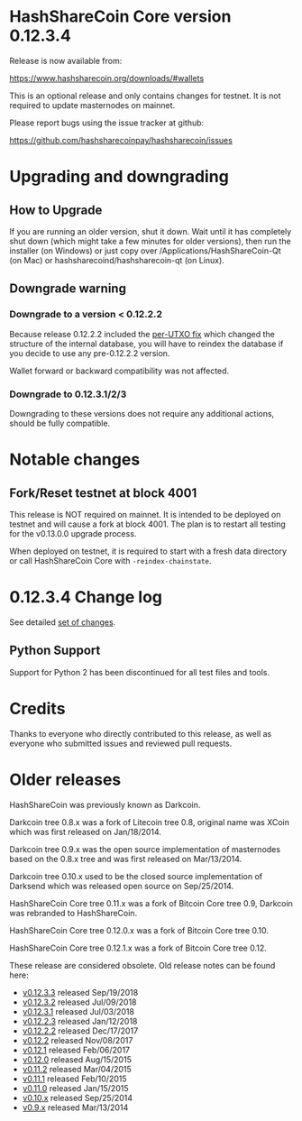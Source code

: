 HashShareCoin Core version 0.12.3.4
==========================

Release is now available from:

  <https://www.hashsharecoin.org/downloads/#wallets>

This is an optional release and only contains changes for testnet. It is not required to update masternodes on mainnet.

Please report bugs using the issue tracker at github:

  <https://github.com/hashsharecoinpay/hashsharecoin/issues>


Upgrading and downgrading
=========================

How to Upgrade
--------------

If you are running an older version, shut it down. Wait until it has completely
shut down (which might take a few minutes for older versions), then run the
installer (on Windows) or just copy over /Applications/HashShareCoin-Qt (on Mac) or
hashsharecoind/hashsharecoin-qt (on Linux).

Downgrade warning
-----------------

### Downgrade to a version < 0.12.2.2

Because release 0.12.2.2 included the [per-UTXO fix](release-notes/hashsharecoin/release-notes-0.12.2.2.md#per-utxo-fix)
which changed the structure of the internal database, you will have to reindex
the database if you decide to use any pre-0.12.2.2 version.

Wallet forward or backward compatibility was not affected.

### Downgrade to 0.12.3.1/2/3

Downgrading to these versions does not require any additional actions, should be
fully compatible.


Notable changes
===============

Fork/Reset testnet at block 4001
--------------------------------

This release is NOT required on mainnet. It is intended to be deployed on testnet and will cause a fork at block 4001.
The plan is to restart all testing for the v0.13.0.0 upgrade process.

When deployed on testnet, it is required to start with a fresh data directory or call HashShareCoin Core with `-reindex-chainstate`.

0.12.3.4 Change log
===================

See detailed [set of changes](https://github.com/hashsharecoinpay/hashsharecoin/compare/v0.12.3.3...hashsharecoinpay:v0.12.3.4).

Python Support
--------------

Support for Python 2 has been discontinued for all test files and tools.

Credits
=======

Thanks to everyone who directly contributed to this release,
as well as everyone who submitted issues and reviewed pull requests.


Older releases
==============

HashShareCoin was previously known as Darkcoin.

Darkcoin tree 0.8.x was a fork of Litecoin tree 0.8, original name was XCoin
which was first released on Jan/18/2014.

Darkcoin tree 0.9.x was the open source implementation of masternodes based on
the 0.8.x tree and was first released on Mar/13/2014.

Darkcoin tree 0.10.x used to be the closed source implementation of Darksend
which was released open source on Sep/25/2014.

HashShareCoin Core tree 0.11.x was a fork of Bitcoin Core tree 0.9,
Darkcoin was rebranded to HashShareCoin.

HashShareCoin Core tree 0.12.0.x was a fork of Bitcoin Core tree 0.10.

HashShareCoin Core tree 0.12.1.x was a fork of Bitcoin Core tree 0.12.

These release are considered obsolete. Old release notes can be found here:

- [v0.12.3.3](https://github.com/hashsharecoinpay/hashsharecoin/blob/master/doc/release-notes/hashsharecoin/release-notes-0.12.3.3.md) released Sep/19/2018
- [v0.12.3.2](https://github.com/hashsharecoinpay/hashsharecoin/blob/master/doc/release-notes/hashsharecoin/release-notes-0.12.3.2.md) released Jul/09/2018
- [v0.12.3.1](https://github.com/hashsharecoinpay/hashsharecoin/blob/master/doc/release-notes/hashsharecoin/release-notes-0.12.3.1.md) released Jul/03/2018
- [v0.12.2.3](https://github.com/hashsharecoinpay/hashsharecoin/blob/master/doc/release-notes/hashsharecoin/release-notes-0.12.2.3.md) released Jan/12/2018
- [v0.12.2.2](https://github.com/hashsharecoinpay/hashsharecoin/blob/master/doc/release-notes/hashsharecoin/release-notes-0.12.2.2.md) released Dec/17/2017
- [v0.12.2](https://github.com/hashsharecoinpay/hashsharecoin/blob/master/doc/release-notes/hashsharecoin/release-notes-0.12.2.md) released Nov/08/2017
- [v0.12.1](https://github.com/hashsharecoinpay/hashsharecoin/blob/master/doc/release-notes/hashsharecoin/release-notes-0.12.1.md) released Feb/06/2017
- [v0.12.0](https://github.com/hashsharecoinpay/hashsharecoin/blob/master/doc/release-notes/hashsharecoin/release-notes-0.12.0.md) released Aug/15/2015
- [v0.11.2](https://github.com/hashsharecoinpay/hashsharecoin/blob/master/doc/release-notes/hashsharecoin/release-notes-0.11.2.md) released Mar/04/2015
- [v0.11.1](https://github.com/hashsharecoinpay/hashsharecoin/blob/master/doc/release-notes/hashsharecoin/release-notes-0.11.1.md) released Feb/10/2015
- [v0.11.0](https://github.com/hashsharecoinpay/hashsharecoin/blob/master/doc/release-notes/hashsharecoin/release-notes-0.11.0.md) released Jan/15/2015
- [v0.10.x](https://github.com/hashsharecoinpay/hashsharecoin/blob/master/doc/release-notes/hashsharecoin/release-notes-0.10.0.md) released Sep/25/2014
- [v0.9.x](https://github.com/hashsharecoinpay/hashsharecoin/blob/master/doc/release-notes/hashsharecoin/release-notes-0.9.0.md) released Mar/13/2014

